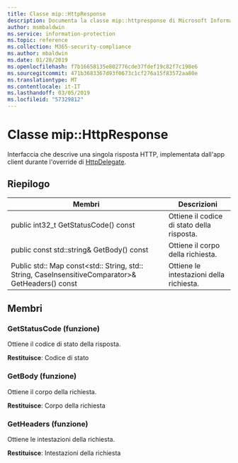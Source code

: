 ```yaml
---
title: Classe mip::HttpResponse
description: Documenta la classe mip::httpresponse di Microsoft Information Protection (MIP) SDK.
author: msmbaldwin
ms.service: information-protection
ms.topic: reference
ms.collection: M365-security-compliance
ms.author: mbaldwin
ms.date: 01/28/2019
ms.openlocfilehash: f7b16658135e802776cde37fdef19c82f7c198e6
ms.sourcegitcommit: 471b3683367d93f0673c1cf276a15f83572aa80e
ms.translationtype: MT
ms.contentlocale: it-IT
ms.lasthandoff: 03/05/2019
ms.locfileid: "57329812"
---
```

# <a name="class-miphttpresponse"></a>Classe mip::HttpResponse 
Interfaccia che descrive una singola risposta HTTP, implementata dall'app client durante l'override di [HttpDelegate](class_mip_httpdelegate.md).
  
## <a name="summary"></a>Riepilogo
 Membri                        | Descrizioni                                
--------------------------------|---------------------------------------------
public int32_t GetStatusCode() const  |  Ottiene il codice di stato della risposta.
public const std::string& GetBody() const  |  Ottiene il corpo della richiesta.
Public std:: Map const\<std:: String, std:: String, CaseInsensitiveComparator\>& GetHeaders() const  |  Ottiene le intestazioni della richiesta.
  
## <a name="members"></a>Membri
  
### <a name="getstatuscode-function"></a>GetStatusCode (funzione)
Ottiene il codice di stato della risposta.

  
**Restituisce**: Codice di stato
  
### <a name="getbody-function"></a>GetBody (funzione)
Ottiene il corpo della richiesta.

  
**Restituisce**: Corpo della richiesta
  
### <a name="getheaders-function"></a>GetHeaders (funzione)
Ottiene le intestazioni della richiesta.

  
**Restituisce**: Intestazioni della richiesta
